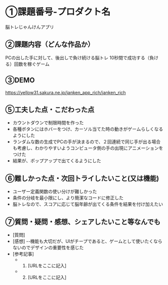 # ①課題番号-プロダクト名

脳トレじゃんけんアプリ

## ②課題内容（どんな作品か）

PCの出した手に対して、後出しで負け続ける脳トレ
10秒間で成功する（負ける）回数を稼ぐゲーム

## ③DEMO

https://yellow31.sakura.ne.jp/janken_app_rich/janken_rich



## ⑤工夫した点・こだわった点

- カウントダウンで制限時間を作った
- 各種ボタンにはホバーをつけ、カーソル当てた時の動きがゲームらしくなるようにした
- ランダムな数の生成でPCの手が決まるので、２回連続で同じ手が出る場合も考慮し、わかりやすいようコンピュータ側の手の出現にアニメーションをつけた
- 結果が、ポップアップで出てくるようにした

## ⑥難しかった点・次回トライしたいこと(又は機能)

- ユーザー定義関数の使い分けが難しかった
- 条件の分岐を最小限にし、より簡潔なコードに修正した
- 脳トレなので、スコアに応じて脳年齢が出てくる条件を結果を付け加えたい

## ⑦質問・疑問・感想、シェアしたいこと等なんでも

- [質問]
- [感想]
 --機能も大切だが、UIがチープであると、ゲームとして使いたくならないのでデザインの重要性を感じた
- [参考記事]
  - 1. [URLをここに記入]
  - 2. [URLをここに記入]
